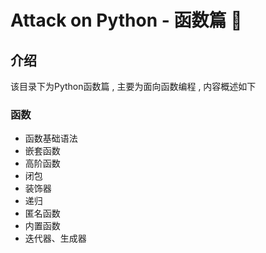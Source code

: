 #  Attack on Python - 函数篇 🐍












<extoc></extoc>

## 介绍 

该目录下为Python函数篇 , 主要为面向函数编程 , 内容概述如下

### 函数

- 函数基础语法
- 嵌套函数
- 高阶函数
- 闭包
- 装饰器
- 递归
- 匿名函数
- 内置函数
- 迭代器、生成器
